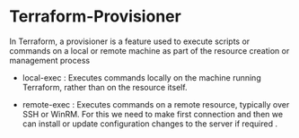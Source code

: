 # Terraform-Provisioner

In Terraform, a provisioner is a feature used to execute scripts or commands on a local or remote machine as part of the resource creation or management process

* local-exec : Executes commands locally on the machine running Terraform, rather than on the resource itself.

* remote-exec : Executes commands on a remote resource, typically over SSH or WinRM.
 For this we need to make first connection and then we can install or update configuration changes to the server if required .
